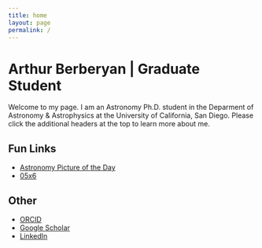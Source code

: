 ```yaml
---
title: home
layout: page
permalink: /
---
```

<html lang="en">
<head>
<title>Arthur Berberyan</title>
<meta name="google-site-verification" content="jFU2IiO8JgDQAU5ezo10jyJUL2tsa-I2r0Sb13pk2c0" />
</head>
<h1>Arthur Berberyan | Graduate Student</h1>
Welcome to my page. I am an Astronomy Ph.D. student in the Deparment of Astronomy & Astrophysics at the University of California, San Diego. Please click the additional headers at the top to learn more about me.

<h2>Fun Links</h2>
<ul>
  <li><a href="https://apod.nasa.gov/apod/astropix.html">Astronomy Picture of the Day</a></li>
  <li><a href="https://csh.bz/line/05x6.html">05x6</a></li>
</ul>

<h2>Other</h2>
<ul>
  <li><a href="https://orcid.org/0009-0009-8695-2558">ORCID</a></li>
  <li><a href="https://scholar.google.com/citations?user=tizd_9AAAAAJ&hl=en">Google Scholar</a></li>
  <li><a href="https://www.linkedin.com/in/arthurberberyan">LinkedIn</a></li>
</ul>

<meta name="description" content="Academic website of Arthur Berberyan, graduate phd student, astronomer, researcher, UCSD.">
